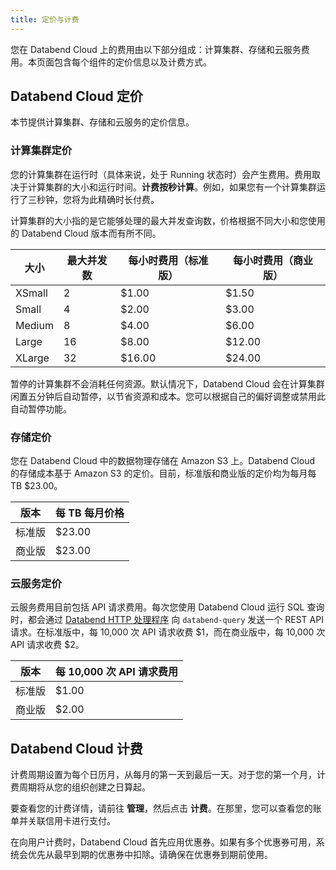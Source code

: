 ```yaml
---
title: 定价与计费
---
```


您在 Databend Cloud 上的费用由以下部分组成：计算集群、存储和云服务费用。本页面包含每个组件的定价信息以及计费方式。

## Databend Cloud 定价

本节提供计算集群、存储和云服务的定价信息。

### 计算集群定价

您的计算集群在运行时（具体来说，处于 Running 状态时）会产生费用。费用取决于计算集群的大小和运行时间。**计费按秒计算**。例如，如果您有一个计算集群运行了三秒钟，您将为此精确时长付费。

计算集群的大小指的是它能够处理的最大并发查询数，价格根据不同大小和您使用的 Databend Cloud 版本而有所不同。

| 大小   | 最大并发数 | 每小时费用（标准版） | 每小时费用（商业版） |
|--------|------------|----------------------|----------------------|
| XSmall | 2          | $1.00                | $1.50                |
| Small  | 4          | $2.00                | $3.00                |
| Medium | 8          | $4.00                | $6.00                |
| Large  | 16         | $8.00                | $12.00               |
| XLarge | 32         | $16.00               | $24.00               |

暂停的计算集群不会消耗任何资源。默认情况下，Databend Cloud 会在计算集群闲置五分钟后自动暂停，以节省资源和成本。您可以根据自己的偏好调整或禁用此自动暂停功能。

### 存储定价

您在 Databend Cloud 中的数据物理存储在 Amazon S3 上。Databend Cloud 的存储成本基于 Amazon S3 的定价。目前，标准版和商业版的定价均为每月每 TB $23.00。

| 版本              | 每 TB 每月价格 |
|-------------------|----------------|
| 标准版            | $23.00         |
| 商业版            | $23.00         |

### 云服务定价

云服务费用目前包括 API 请求费用。每次您使用 Databend Cloud 运行 SQL 查询时，都会通过 [Databend HTTP 处理程序](/developer/apis/http) 向 `databend-query` 发送一个 REST API 请求。在标准版中，每 10,000 次 API 请求收费 $1，而在商业版中，每 10,000 次 API 请求收费 $2。

| 版本              | 每 10,000 次 API 请求费用 |
|------------------|--------------------------|
| 标准版            | $1.00                    |
| 商业版            | $2.00                    |

## Databend Cloud 计费

计费周期设置为每个日历月，从每月的第一天到最后一天。对于您的第一个月，计费周期将从您的组织创建之日算起。

要查看您的计费详情，请前往 **管理**，然后点击 **计费**。在那里，您可以查看您的账单并关联信用卡进行支付。

在向用户计费时，Databend Cloud 首先应用优惠券。如果有多个优惠券可用，系统会优先从最早到期的优惠券中扣除。请确保在优惠券到期前使用。